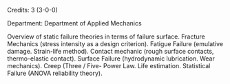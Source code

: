 Credits: 3 (3-0-0)

Department: Department of Applied Mechanics

Overview of static failure theories in terms of failure surface. Fracture Mechanics (stress intensity as a design criterion). Fatigue Failure (emulative damage. Strain-life method). Contact mechanic (rough surface contacts, thermo-elastic contact). Surface Failure (hydrodynamic lubrication. Wear mechanics). Creep (Three / Five- Power Law. Life estimation. Statistical Failure (ANOVA reliability theory).
